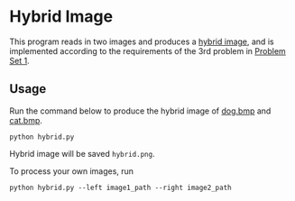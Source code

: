 # Hybrid Image

This program reads in two images and produces a [hybrid image](http://olivalab.mit.edu/hybrid_gallery/gallery.html), 
and is implemented according to the requirements of the 3rd problem in 
[Problem Set 1](https://pku.vision/course/22fall/Problem.Set.1.pdf).

## Usage

Run the command below to produce the hybrid image of [dog.bmp](1_dog.bmp) and [cat.bmp](1_cat.bmp).
```
python hybrid.py
```
Hybrid image will be saved `hybrid.png`.

To process your own images, run
```
python hybrid.py --left image1_path --right image2_path
```
